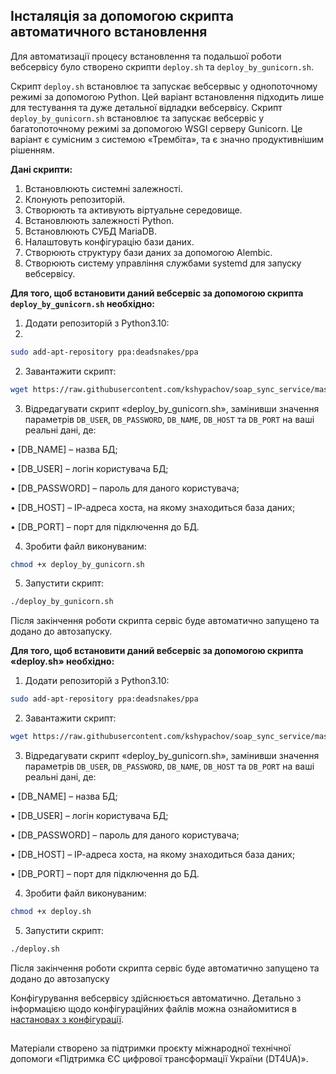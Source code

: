 ## Інсталяція за допомогою скрипта автоматичного встановлення

Для автоматизації процесу встановлення та подальшої роботи вебсервісу було створено скрипти `deploy.sh` та `deploy_by_gunicorn.sh`.

Cкрипт `deploy.sh` встановлює та запускає вебсервыс у однопоточному режимі за допомогою Python. Цей варіант встановлення підходить лише для тестування та дуже детальної відладки вебсервісу. Скрипт `deploy_by_gunicorn.sh` встановлює та запускає вебсервіс у багатопоточному режимі за допомогою WSGI серверу Gunicorn. Це варіант є сумісним з системою «Трембіта», та є значно продуктивнішим рішенням.

**Дані скрипти:**
1. Встановлюють системні залежності.
2. Клонують репозиторій.
3. Створюють та активують віртуальне середовище.
4. Встановлюють залежності Python.
5. Встановлюють СУБД MariaDB.
6. Налаштовуть конфігурацію бази даних.
7. Створюють структуру бази даних за допомогою Alembic.
8. Створюють систему управління службами systemd для запуску вебсервісу.


**Для того, щоб встановити даний вебсервіс за допомогою скрипта `deploy_by_gunicorn.sh` необхідно:**

1. Додати репозиторій з Python3.10:
2. 
```bash
sudo add-apt-repository ppa:deadsnakes/ppa
```

2. Завантажити скрипт:
```bash
wget https://raw.githubusercontent.com/kshypachov/soap_sync_service/master/deploy_by_gunicorn.sh
```

3. Відредагувати скрипт «deploy_by_gunicorn.sh», замінивши значення параметрів `DB_USER`, `DB_PASSWORD`, `DB_NAME`, `DB_HOST` та `DB_PORT` на ваші реальні дані, де:

• [DB_NAME] – назва БД;

• [DB_USER] – логін користувача БД;

• [DB_PASSWORD] – пароль для даного користувача;

• [DB_HOST] – ІР-адреса хоста, на якому знаходиться база даних;

• [DB_PORT] – порт для підключення до БД.

4. Зробити файл виконуваним:
```bash
chmod +x deploy_by_gunicorn.sh
```

5. Запустити скрипт:

```bash
./deploy_by_gunicorn.sh
```

Після закінчення роботи скрипта сервіс буде автоматично запущено та додано до автозапуску.

**Для того, щоб встановити даний вебсервіс за допомогою скрипта «deploy.sh» необхідно:**
1. Додати репозиторій з Python3.10:
```bash
sudo add-apt-repository ppa:deadsnakes/ppa
```
2. Завантажити скрипт:
```bash
wget https://raw.githubusercontent.com/kshypachov/soap_sync_service/master/deploy.sh
```

3. Відредагувати скрипт «deploy_by_gunicorn.sh», замінивши значення параметрів `DB_USER`, `DB_PASSWORD`, `DB_NAME`, `DB_HOST` та `DB_PORT` на ваші реальні дані, де:

• [DB_NAME] – назва БД;

• [DB_USER] – логін користувача БД;

• [DB_PASSWORD] – пароль для даного користувача;

• [DB_HOST] – ІР-адреса хоста, на якому знаходиться база даних;

• [DB_PORT] – порт для підключення до БД.

4. Зробити файл виконуваним:
```bash
chmod +x deploy.sh
```
5. Запустити скрипт:
```bash
./deploy.sh
```
Після закінчення роботи скрипта сервіс буде автоматично запущено та додано до автозапуску

Конфігурування вебсервісу здійснюється автоматично. 
Детально з інформацією щодо конфігураційних файлів можна ознайомитися в [настановах з конфігурації](./configuration.md).

##
Матеріали створено за підтримки проєкту міжнародної технічної допомоги «Підтримка ЄС цифрової трансформації України (DT4UA)».


